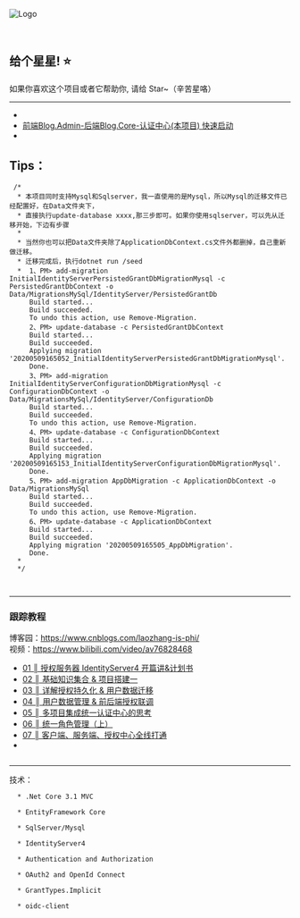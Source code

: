 ﻿
![Logo](https://github.com/anjoy8/Blog.IdentityServer/blob/master/Blog.IdentityServer/wwwroot/logofull.png)

&nbsp;
&nbsp;

## 给个星星! ⭐️
如果你喜欢这个项目或者它帮助你, 请给 Star~（辛苦星咯）

*********************************************************

  
  <ul>
<li></li>
<li><a id="post_title_link_10529982" href="https://www.bilibili.com/video/BV1vC4y1p7Za?p=14">前端Blog.Admin-后端Blog.Core-认证中心(本项目) 快速启动 </a></li>
<li></li>
</ul>

## Tips：
```
 /*
  * 本项目同时支持Mysql和Sqlserver，我一直使用的是Mysql，所以Mysql的迁移文件已经配置好，在Data文件夹下，
  * 直接执行update-database xxxx,那三步即可。如果你使用sqlserver，可以先从迁移开始，下边有步骤
  * 
  * 当然你也可以把Data文件夹除了ApplicationDbContext.cs文件外都删掉，自己重新做迁移。
  * 迁移完成后，执行dotnet run /seed
  *  1、PM> add-migration InitialIdentityServerPersistedGrantDbMigrationMysql -c PersistedGrantDbContext -o Data/MigrationsMySql/IdentityServer/PersistedGrantDb 
     Build started...
     Build succeeded.
     To undo this action, use Remove-Migration.
     2、PM> update-database -c PersistedGrantDbContext
     Build started...
     Build succeeded.
     Applying migration '20200509165052_InitialIdentityServerPersistedGrantDbMigrationMysql'.
     Done.
     3、PM> add-migration InitialIdentityServerConfigurationDbMigrationMysql -c ConfigurationDbContext -o Data/MigrationsMySql/IdentityServer/ConfigurationDb
     Build started...
     Build succeeded.
     To undo this action, use Remove-Migration.
     4、PM> update-database -c ConfigurationDbContext
     Build started...
     Build succeeded.
     Applying migration '20200509165153_InitialIdentityServerConfigurationDbMigrationMysql'.
     Done.
     5、PM> add-migration AppDbMigration -c ApplicationDbContext -o Data/MigrationsMySql
     Build started...
     Build succeeded.
     To undo this action, use Remove-Migration.
     6、PM> update-database -c ApplicationDbContext
     Build started...
     Build succeeded.
     Applying migration '20200509165505_AppDbMigration'.
     Done.
  * 
  */



```


*****************************************************
### 跟踪教程


博客园：https://www.cnblogs.com/laozhang-is-phi/  
视频：https://www.bilibili.com/video/av76828468  

<ul>
<li><a id="post_title_link_10483922" href="https://www.cnblogs.com/laozhang-is-phi/p/10483922.html">01 ║ 授权服务器 IdentityServer4 开篇讲&amp;计划书</a></li>
<li><a id="post_title_link_10529982" href="https://www.cnblogs.com/laozhang-is-phi/p/10529982.html">02 ║ 基础知识集合 &amp; 项目搭建一</a></li>
<li><a id="post_title_link_10660403" href="https://www.cnblogs.com/laozhang-is-phi/p/10660403.html">03 ║ 详解授权持久化 &amp; 用户数据迁移</a></li>
<li><a id="post_title_link_10911438" href="https://www.cnblogs.com/laozhang-is-phi/p/10911438.html">04 ║ 用户数据管理 &amp; 前后端授权联调</a></li>
<li><a class="entry" href="https://www.cnblogs.com/laozhang-is-phi/p/11844395.html" target="_blank">05 ║ 多项目集成统一认证中心的思考</a></li>
<li><a class="entry" href="https://www.cnblogs.com/laozhang-is-phi/p/rolemanager-one.html" target="_blank">06 ║ 统一角色管理（上）</a>&nbsp;</li>
<li><a class="entry" href="https://www.cnblogs.com/laozhang-is-phi/p/vue-core-ids.html" target="_blank">07 ║ 客户端、服务端、授权中心全线打通</a>&nbsp;</li>
<li></li>
</ul>

```
```



**************************************************************

  技术：

      * .Net Core 3.1 MVC
      
      * EntityFramework Core
      
      * SqlServer/Mysql

      * IdentityServer4

      * Authentication and Authorization

      * OAuth2 and OpenId Connect

      * GrantTypes.Implicit

      * oidc-client
      
      



 
